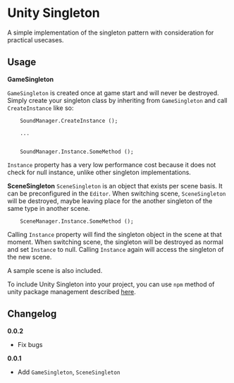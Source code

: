 # Unity Singleton

A simple implementation of the singleton pattern with consideration for practical usecases.

## Usage

**GameSingleton**

`GameSingleton` is created once at game start and will never be destroyed. Simply create your singleton class by inheriting from `GameSingleton` and call `CreateInstance` like so:

```
    SoundManager.CreateInstance ();

    ...


    SoundManager.Instance.SomeMethod ();
```

`Instance` property has a very low performance cost because it does not check for null instance, unlike other singleton implementations.

**SceneSingleton**
`SceneSingleton` is an object that exists per scene basis. It can be preconfigured in the `Editor`. When switching scene, `SceneSingleton` will be destroyed, maybe leaving place for the another singleton of the same type in another scene.

```
    SceneManager.Instance.SomeMethod ();
```

Calling `Instance` property will find the singleton object in the scene at that moment. When switching scene, the singleton will be destroyed as normal and set `Instance` to null. Calling `Instance` again will access the singleton of the new scene.

A sample scene is also included.

To include Unity Singleton into your project, you can use `npm` method of unity package management described [here](https://github.com/minhhh/UBootstrap).

## Changelog

**0.0.2**

* Fix bugs

**0.0.1**

* Add `GameSingleton`, `SceneSingleton`

<br/>

